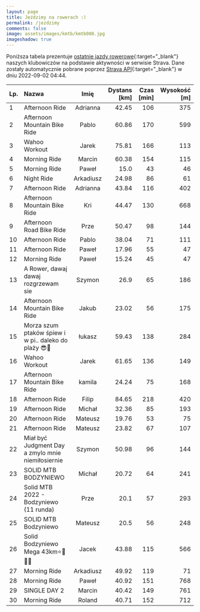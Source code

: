 ```yaml
---
layout: page
title: Jeździmy na rowerach :)
permalink: /jezdzimy
comments: false
image: assets/images/kmtb/kmtb008.jpg
imageshadow: true
---
```


Poniższa tabela prezentuje [ostatnie jazdy rowerowe](https://www.strava.com/clubs/336381){:target="_blank"} naszych klubowiczów na podstawie aktywności w serwisie Strava. Dane zostały automatycznie pobrane poprzez [Strava API](https://developers.strava.com/docs/reference/#api-Clubs-getClubActivitiesById){:target="_blank"} w dniu 2022-09-02 04:44.

Lp. | Nazwa | Imię | Dystans [km] | Czas [min] | Wysokość [m]
:--- | :--- | :---: | ---: | ---: | ---:
1|Afternoon Ride|Adrianna|42.45|106|375
2|Afternoon Mountain Bike Ride|Pablo|60.86|170|599
3|Wahoo Workout|Jarek|75.81|166|113
4|Morning Ride|Marcin|60.38|154|115
5|Morning Ride|Paweł|15.0|43|46
6|Night Ride|Arkadiusz|24.98|86|61
7|Afternoon Ride|Adrianna|43.84|116|402
8|Afternoon Mountain Bike Ride|Kri|44.47|130|668
9|Afternoon Road Bike Ride|Prze|50.47|98|144
10|Afternoon Ride|Pablo|38.04|71|111
11|Afternoon Ride|Paweł|17.96|55|47
12|Morning Ride|Paweł|15.24|45|47
13|A Rower, dawaj dawaj rozgrzewam sie|Szymon|26.9|65|186
14|Afternoon Mountain Bike Ride|Jakub|23.02|56|175
15|Morza szum ptaków śpiew i w pi.. daleko do plaży 😎🚴|łukasz|59.43|138|284
16|Wahoo Workout|Jarek|61.65|136|149
17|Afternoon Mountain Bike Ride|kamila|24.24|75|168
18|Afternoon Ride|Filip|84.65|218|420
19|Afternoon Ride|Michał|32.36|85|193
20|Afternoon Ride|Mateusz|19.76|53|75
21|Afternoon Ride|Mateusz|23.82|67|107
22|Miał być Judgment Day a zmylo mnie niemiłosiernie |Szymon|50.98|96|144
23|SOLID MTB BODZYNIEWO |Michał|20.72|64|241
24|Solid MTB 2022 - Bodzyniewo (11 runda)|Prze|20.1|57|293
25|SOLID MTB Bodzyniewo|Mateusz|20.5|56|248
26|Solid Bodzyniewo Mega 43km⭐️💚🦵🔥|Jacek|43.88|115|566
27|Morning Ride|Arkadiusz|49.92|119|71
28|Morning Ride|Paweł|40.92|151|768
29|SINGLE DAY 2 |Marcin|40.42|149|761
30|Morning Ride|Roland|40.71|152|712
